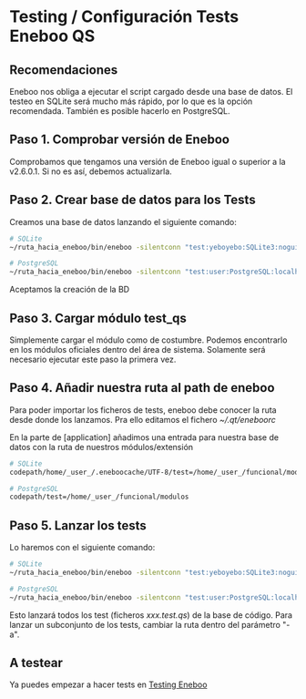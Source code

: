 # Testing / Configuración Tests Eneboo QS

## Recomendaciones

Eneboo nos obliga a ejecutar el script cargado desde una base de datos. El testeo en SQLite será mucho más rápido, por lo que es la opción recomendada. También es posible hacerlo en PostgreSQL.

## Paso 1. Comprobar versión de Eneboo

Comprobamos que tengamos una versión de Eneboo igual o superior a la v2.6.0.1. Si no es así, debemos actualizarla.

## Paso 2. Crear base de datos para los Tests

Creamos una base de datos lanzando el siguiente comando:

```sh
# SQLite
~/ruta_hacia_eneboo/bin/eneboo -silentconn "test:yeboyebo:SQLite3:nogui"

# PostgreSQL
~/ruta_hacia_eneboo/bin/eneboo -silentconn "test:user:PostgreSQL:localhost:5432:password:nogui"
```

Aceptamos la creación de la BD

## Paso 3. Cargar módulo test_qs

Simplemente cargar el módulo como de costumbre. Podemos encontrarlo en los módulos oficiales dentro del área de sistema. Solamente será necesario ejecutar este paso la primera vez.

## Paso 4. Añadir nuestra ruta al path de eneboo

Para poder importar los ficheros de tests, eneboo debe conocer la ruta desde donde los lanzamos. Pra ello editamos el fichero _~/.qt/eneboorc_

En la parte de [application] añadimos una entrada para nuestra base de datos con la ruta de nuestros módulos/extensión

```sh
# SQLite
codepath/home/_user_/.eneboocache/UTF-8/test=/home/_user_/funcional/modulos

# PostgreSQL
codepath/test=/home/_user_/funcional/modulos
```

## Paso 5. Lanzar los tests

Lo haremos con el siguiente comando:

```sh
# SQLite
~/ruta_hacia_eneboo/bin/eneboo -silentconn "test:yeboyebo:SQLite3:nogui" -c "formTestQs.runner" -a "./" -q

# PostgreSQL
~/ruta_hacia_eneboo/bin/eneboo -silentconn "test:user:PostgreSQL:localhost:5432:password:nogui" -c "formTestQs.runner" -a "./" -q
```

Esto lanzará todos los test (ficheros _xxx.test.qs_) de la base de código. Para lanzar un subconjunto de los tests, cambiar la ruta dentro del parámetro "-a".

## A testear

Ya puedes empezar a hacer tests en [Testing Eneboo](./tests_qs.md)
